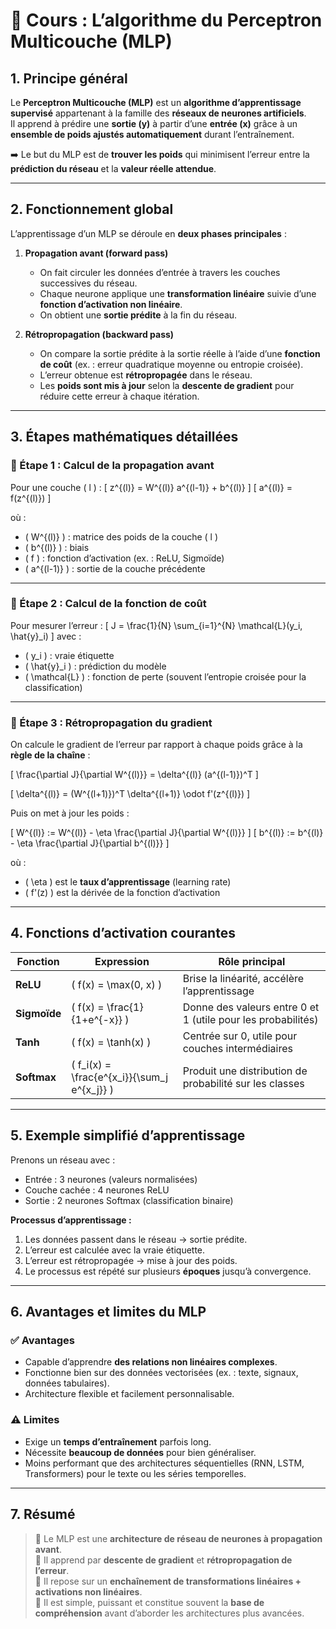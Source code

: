 # 🤖 Cours : L’algorithme du Perceptron Multicouche (MLP)

## 1. Principe général

Le **Perceptron Multicouche (MLP)** est un **algorithme d’apprentissage supervisé** appartenant à la famille des **réseaux de neurones artificiels**.  
Il apprend à prédire une **sortie (y)** à partir d’une **entrée (x)** grâce à un **ensemble de poids ajustés automatiquement** durant l’entraînement.

➡️ Le but du MLP est de **trouver les poids** qui minimisent l’erreur entre la **prédiction du réseau** et la **valeur réelle attendue**.

---

## 2. Fonctionnement global

L’apprentissage d’un MLP se déroule en **deux phases principales** :

1. **Propagation avant (forward pass)**  
   - On fait circuler les données d’entrée à travers les couches successives du réseau.  
   - Chaque neurone applique une **transformation linéaire** suivie d’une **fonction d’activation non linéaire**.  
   - On obtient une **sortie prédite** à la fin du réseau.

2. **Rétropropagation (backward pass)**  
   - On compare la sortie prédite à la sortie réelle à l’aide d’une **fonction de coût** (ex. : erreur quadratique moyenne ou entropie croisée).  
   - L’erreur obtenue est **rétropropagée** dans le réseau.  
   - Les **poids sont mis à jour** selon la **descente de gradient** pour réduire cette erreur à chaque itération.

---

## 3. Étapes mathématiques détaillées

### 🧮 Étape 1 : Calcul de la propagation avant

Pour une couche \( l \) :
\[
z^{(l)} = W^{(l)} a^{(l-1)} + b^{(l)}
\]
\[
a^{(l)} = f(z^{(l)})
\]

où :
- \( W^{(l)} \) : matrice des poids de la couche \( l \)
- \( b^{(l)} \) : biais
- \( f \) : fonction d’activation (ex. : ReLU, Sigmoïde)
- \( a^{(l-1)} \) : sortie de la couche précédente

---

### 🧠 Étape 2 : Calcul de la fonction de coût

Pour mesurer l’erreur :
\[
J = \frac{1}{N} \sum_{i=1}^{N} \mathcal{L}(y_i, \hat{y}_i)
\]
avec :
- \( y_i \) : vraie étiquette  
- \( \hat{y}_i \) : prédiction du modèle  
- \( \mathcal{L} \) : fonction de perte (souvent l’entropie croisée pour la classification)

---

### 🔁 Étape 3 : Rétropropagation du gradient

On calcule le gradient de l’erreur par rapport à chaque poids grâce à la **règle de la chaîne** :

\[
\frac{\partial J}{\partial W^{(l)}} = \delta^{(l)} (a^{(l-1)})^T
\]

\[
\delta^{(l)} = (W^{(l+1)})^T \delta^{(l+1)} \odot f'(z^{(l)})
\]

Puis on met à jour les poids :

\[
W^{(l)} := W^{(l)} - \eta \frac{\partial J}{\partial W^{(l)}}
\]
\[
b^{(l)} := b^{(l)} - \eta \frac{\partial J}{\partial b^{(l)}}
\]

où :
- \( \eta \) est le **taux d’apprentissage** (learning rate)
- \( f'(z) \) est la dérivée de la fonction d’activation

---

## 4. Fonctions d’activation courantes

| Fonction | Expression | Rôle principal |
|-----------|-------------|----------------|
| **ReLU**  | \( f(x) = \max(0, x) \) | Brise la linéarité, accélère l’apprentissage |
| **Sigmoïde** | \( f(x) = \frac{1}{1+e^{-x}} \) | Donne des valeurs entre 0 et 1 (utile pour les probabilités) |
| **Tanh** | \( f(x) = \tanh(x) \) | Centrée sur 0, utile pour couches intermédiaires |
| **Softmax** | \( f_i(x) = \frac{e^{x_i}}{\sum_j e^{x_j}} \) | Produit une distribution de probabilité sur les classes |

---

## 5. Exemple simplifié d’apprentissage

Prenons un réseau avec :
- Entrée : 3 neurones (valeurs normalisées)
- Couche cachée : 4 neurones ReLU
- Sortie : 2 neurones Softmax (classification binaire)

**Processus d’apprentissage :**
1. Les données passent dans le réseau → sortie prédite.
2. L’erreur est calculée avec la vraie étiquette.
3. L’erreur est rétropropagée → mise à jour des poids.
4. Le processus est répété sur plusieurs **époques** jusqu’à convergence.

---

## 6. Avantages et limites du MLP

### ✅ Avantages
- Capable d’apprendre **des relations non linéaires complexes**.  
- Fonctionne bien sur des données vectorisées (ex. : texte, signaux, données tabulaires).  
- Architecture flexible et facilement personnalisable.

### ⚠️ Limites
- Exige un **temps d’entraînement** parfois long.  
- Nécessite **beaucoup de données** pour bien généraliser.  
- Moins performant que des architectures séquentielles (RNN, LSTM, Transformers) pour le texte ou les séries temporelles.

---

## 7. Résumé

> 🔹 Le MLP est une **architecture de réseau de neurones à propagation avant**.  
> 🔹 Il apprend par **descente de gradient** et **rétropropagation de l’erreur**.  
> 🔹 Il repose sur un **enchaînement de transformations linéaires + activations non linéaires**.  
> 🔹 Il est simple, puissant et constitue souvent la **base de compréhension** avant d’aborder les architectures plus avancées.
